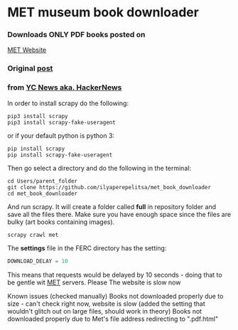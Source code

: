 # MET museum book downloader
### Downloads ONLY PDF books posted on
[MET Website](https://www.metmuseum.org/art/metpublications/all-available-titles)
### Original [post](https://news.ycombinator.com/item?id=16303046)
### from [YC News aka. HackerNews](https://news.ycombinator.com)

In order to install scrapy do the following:

```
pip3 install scrapy
pip3 install scrapy-fake-useragent
```
or if your default python is python 3:
```
pip install scrapy
pip install scrapy-fake-useragent
```

Then go select a directory and do the following in the terminal:

```
cd Users/parent_folder
git clone https://github.com/ilyaperepelitsa/met_book_downloader   
cd met_book_downloader
```

And run scrapy. It will create a folder called **full** in repository
folder and save all the files there. Make sure you have enough space
since the files are bulky (art books containing images).

```
scrapy crawl met
```

The **settings** file in the FERC directory has the setting:
``` python
DOWNLOAD_DELAY = 10
```
This means that requests would be delayed by 10 seconds - doing that to be gentle wit
[MET](https://www.metmuseum.org/art/metpublications/all-available-titles) servers. Please
The website is slow now 

Known issues (checked manually)
Books not downloaded properly due to size - can't check right now, website is slow
(added the setting that wouldn't glitch out on large files, should work in theory)
Books not downloaded properly due to Met's file address redirecting to ".pdf.html"
